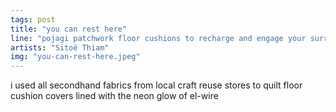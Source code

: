 ```yaml
---
tags: post
title: "you can rest here"
line: "pojagi patchwork floor cushions to recharge and engage your surroundings"
artists: "Sitoë Thiam"
img: "you-can-rest-here.jpeg"
---
```


i used all secondhand fabrics from local craft reuse stores to quilt floor cushion covers lined with the neon glow of el-wire
